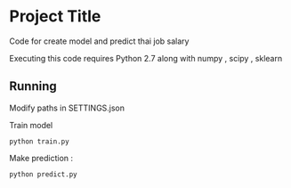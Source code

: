 # Project Title
Code for create model and predict thai job salary

Executing this code requires Python 2.7 along with numpy , scipy , sklearn

## Running

Modify paths in SETTINGS.json 

Train model  
```
python train.py
```
Make prediction : 
``` 
python predict.py 
```
